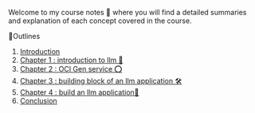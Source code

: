 Welcome to my course notes 📝 where you will find a detailed summaries and explanation of each concept covered in the course.

🎯Outlines
1. [Introduction](./Course_Material/Introduction.md)
2. [Chapter 1 : introduction to llm 🤖](./Course_Material/Chapter1.md)
3. [Chapter 2 : OCI Gen service ⭕](./Course_Material/Chapter2.md)
4. [Chapter 3 : building block of an llm application 🛠️](./Course_Material/Chapter3.md)
5. [Chapter 4 : build an llm application📌](./Course_Material/Chapter4.md)
6. [Conclusion](./Course_Material/Conclusion.md)
